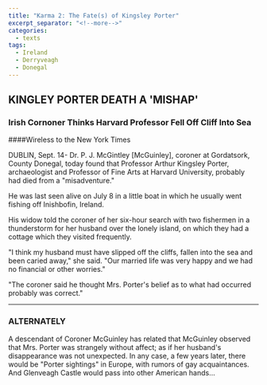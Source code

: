 ```yaml
---
title: "Karma 2: The Fate(s) of Kingsley Porter"
excerpt_separator: "<!--more-->"
categories:
  - texts
tags:
  - Ireland
  - Derryveagh
  - Donegal
---
```

## KINGLEY PORTER DEATH A 'MISHAP'

### Irish Cornoner Thinks Harvard Professor Fell Off Cliff Into Sea  

####Wireless to the New York Times
<!--more-->

DUBLIN, Sept. 14- Dr. P. J. McGintley [McGuinley], coroner at Gordatsork, County Donegal, today found that Professor Arthur Kingsley Porter, archaeologist and Professor of Fine Arts at Harvard University, probably had died from a "misadventure."  

He was last seen alive on July 8 in a little boat in which he usually went fishing off Inishbofin, Ireland.  

His widow told the coroner of her six-hour search with two fishermen in a thunderstorm for her husband over the lonely island, on which they had a cottage which they visited frequently.  

"I think my husband must have slipped off the cliffs, fallen into the sea and been caried away," she said. "Our married life was very happy and we had no financial or other worries."  

"The coroner said he thought Mrs. Porter's belief as to what had occurred probably was correct."  

***

### ALTERNATELY

A descendant of Coroner McGuinley has related that McGuinley observed that Mrs. Porter was strangely without affect; as if her husband's disappearance was not unexpected. In any case, a few years later, there would be "Porter sightings" in Europe, with rumors of gay acquaintances. And Glenveagh Castle would pass into other American hands...
